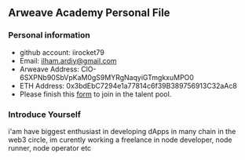 ## Arweave Academy Personal File

### Personal information

- github account: iirocket79
- Email: ilham.ardiy@gmail.com
- Arweave Address: ClO-6SXPNb90SbVpKaM0gS9MYRgNaqyiGTmgkxuMPO0
- ETH Address: 0x3bdEbC7294e1a77814c6f39B389756913C32aAc8
- Please finish this [form](https://docs.google.com/forms/d/e/1FAIpQLSfWA5fIIcBgmRppm3jNz5vmf9Mai_QMVil-2pO4r7YKn_Zhtw/viewform?usp=sf_link) to join in the talent pool.

### Introduce Yourself
 i'am have biggest enthusiast in developing dApps in many chain in the web3 circle, im curently working a freelance in node developer, node runner, node operator etc
